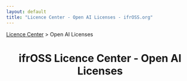 ```yaml
---
layout: default
title: "Licence Center - Open AI Licenses - ifrOSS.org"
---
```


<!---

Neue licenses can be added using the following template:

| Licence name | [🇬🇧](link) | SPDX-Tag |

Emojis for the links can be copied from https://emojipedia.org

--->

<p><a href="/ifrOSS/Pages/licence_center/en">Licence Center</a> > Open AI Licenses<br></p>

<h1 style="text-align: center;">ifrOSS Licence Center - Open AI Licenses</h1>
